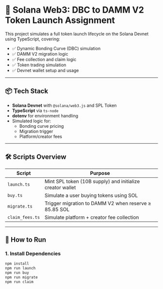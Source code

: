 # 🚀 Solana Web3: DBC to DAMM V2 Token Launch Assignment

This project simulates a full token launch lifecycle on the Solana Devnet using TypeScript, covering:

- ✅ Dynamic Bonding Curve (DBC) simulation
- ✅ DAMM V2 migration logic
- ✅ Fee collection and claim logic
- ✅ Token trading simulation
- ✅ Devnet wallet setup and usage

---

## 📦 Tech Stack

- **Solana Devnet** with `@solana/web3.js` and SPL Token
- **TypeScript** via `ts-node`
- **dotenv** for environment handling
- Simulated logic for:
  - Bonding curve pricing
  - Migration trigger
  - Platform/creator fees

---

## 🛠️ Scripts Overview

| Script           | Purpose                                                   |
|------------------|-----------------------------------------------------------|
| `launch.ts`      | Mint SPL token (10B supply) and initialize creator wallet |
| `buy.ts`         | Simulate a user buying tokens using SOL                   |
| `migrate.ts`     | Trigger migration to DAMM V2 when reserve ≥ 85.85 SOL     |
| `claim_fees.ts`  | Simulate platform + creator fee collection                |

---

## 🧪 How to Run

### 1. Install Dependencies

```bash
npm install
npm run launch
npm run buy
npm run migrate
npm run claim


